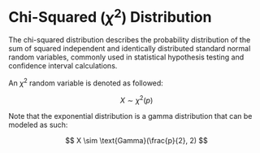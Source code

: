 # Chi-Squared $(\chi^2)$ Distribution

The chi-squared distribution describes the probability distribution of the sum of squared independent and identically distributed standard normal random variables, commonly used in statistical hypothesis testing and confidence interval calculations.

An $\chi^2$ random variable is denoted as followed:

$$ X \sim \chi^2(p) $$

Note that the exponential distribution is a gamma distribution  that can be modeled as such:

$$ X \sim \text{Gamma}(\frac{p}{2}, 2) $$

